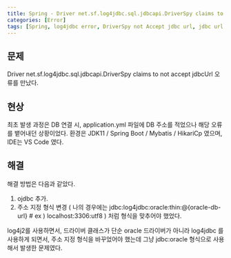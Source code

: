 ```yaml
---
title: Spring - Driver net.sf.log4jdbc.sql.jdbcapi.DriverSpy claims to not accept jdbcUrl
categories: [Error]
tags: [Spring, log4jdbc error, DriverSpy not Accept jdbc url, jdbc url error]
---
```


## 문제

Driver net.sf.log4jdbc.sql.jdbcapi.DriverSpy claims to not accept jdbcUrl 오류를 만났다.

## 현상

최초 발생 과정은 DB 연결 시, application.yml 파일에 DB 주소를 적었으나 해당 오류를 뱉어내던 상황이었다.
환경은 JDK11 / Spring Boot / Mybatis / HikariCp 였으며, IDE는 VS Code 였다.

## 해결

해결 방법은 다음과 같았다.

1. ojdbc 추가.
2. 주소 지정 형식 변경 ( 나의 경우에는 jdbc:log4jdbc:oracle:thin:@{oracle-db-url} # ex ) localhost:3306:utf8 ) 처럼 형식을 맞추어야 했었다.

log4j2를 사용하면서, 드라이버 클래스가 단순 oracle 드라이버가 아니라 log4jdbc 를 사용하게 되면서, 주소 지정 형식을 바꾸었어야 했는데 그냥 jdbc:oracle 형식으로 사용해서 발생한 문제였다.
